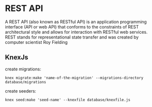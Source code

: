# REST API

A REST API (also known as RESTful API) is an application programming interface (API or web API) that conforms to the constraints of REST architectural style and allows for interaction with RESTful web services. REST stands for representational state transfer and was created by computer scientist Roy Fielding

## KnexJs

create migrations:

`knex migrate:make 'name-of-the-migration' --migrations-directory database/migrations`

create seeders:

`knex seed:make 'seed-name' --knexfile database/knexfile.js`
